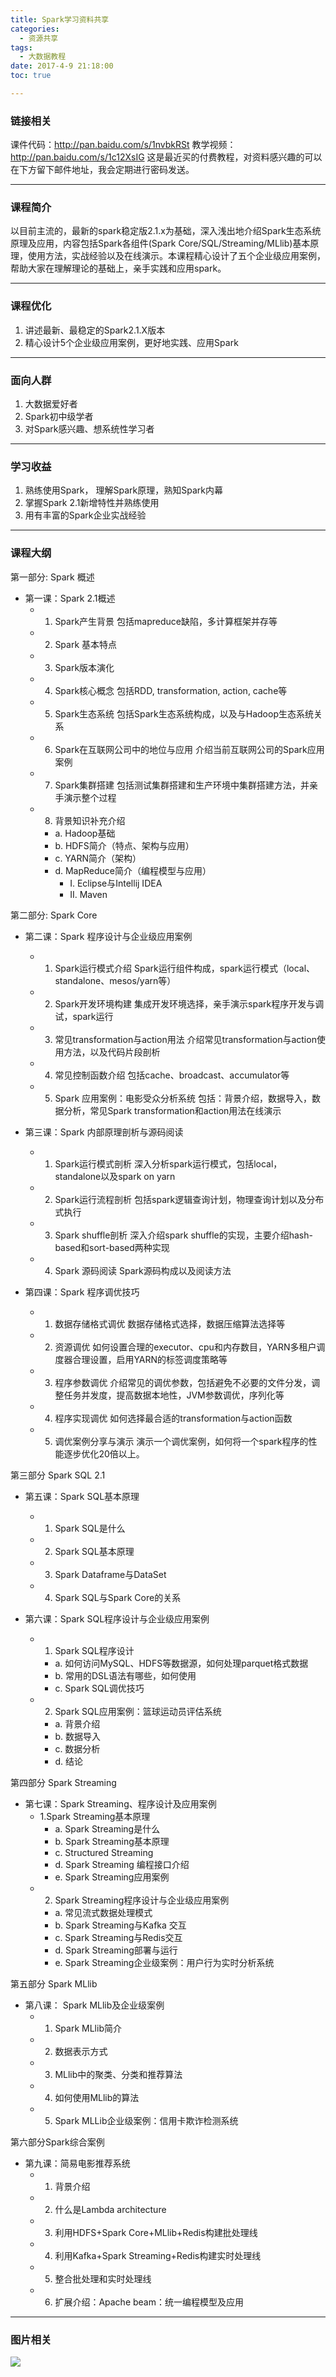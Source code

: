```yaml
---
title: Spark学习资料共享
categories:
  - 资源共享
tags:
  - 大数据教程
date: 2017-4-9 21:18:00
toc: true

---
```


### 链接相关
课件代码：http://pan.baidu.com/s/1nvbkRSt
教学视频：http://pan.baidu.com/s/1c12XsIG
这是最近买的付费教程，对资料感兴趣的可以在下方留下邮件地址，我会定期进行密码发送。

---

### 课程简介
以目前主流的，最新的spark稳定版2.1.x为基础，深入浅出地介绍Spark生态系统原理及应用，内容包括Spark各组件(Spark Core/SQL/Streaming/MLlib)基本原理，使用方法，实战经验以及在线演示。本课程精心设计了五个企业级应用案例，帮助大家在理解理论的基础上，亲手实践和应用spark。

---

### 课程优化
1. 讲述最新、最稳定的Spark2.1.X版本
2. 精心设计5个企业级应用案例，更好地实践、应用Spark

<!-- more -->

---

### 面向人群
1.  大数据爱好者
2.  Spark初中级学者
3.  对Spark感兴趣、想系统性学习者

---

### 学习收益
1.  熟练使用Spark， 理解Spark原理，熟知Spark内幕
2.  掌握Spark 2.1新增特性并熟练使用
3.  用有丰富的Spark企业实战经验

---

### 课程大纲
第一部分: Spark 概述
* 第一课：Spark 2.1概述
 	* 1.  Spark产生背景
           包括mapreduce缺陷，多计算框架并存等
	* 2.  Spark 基本特点
	* 3.  Spark版本演化
	* 4.  Spark核心概念
           包括RDD, transformation, action, cache等
	* 5.  Spark生态系统
	包括Spark生态系统构成，以及与Hadoop生态系统关系
	* 6.  Spark在互联网公司中的地位与应用
           介绍当前互联网公司的Spark应用案例
	* 7.  Spark集群搭建
           包括测试集群搭建和生产环境中集群搭建方法，并亲手演示整个过程
	* 8.  背景知识补充介绍
		* a.  Hadoop基础
		* b.  HDFS简介（特点、架构与应用）
		* c.  YARN简介（架构）
		* d.  MapReduce简介（编程模型与应用）
			* I.  Eclipse与Intellij IDEA
			* II. Maven
 
第二部分: Spark Core
 
* 第二课：Spark  程序设计与企业级应用案例
	* 1.  Spark运行模式介绍
           Spark运行组件构成，spark运行模式（local、standalone、mesos/yarn等）
	* 2.  Spark开发环境构建
           集成开发环境选择，亲手演示spark程序开发与调试，spark运行
	* 3.  常见transformation与action用法
           介绍常见transformation与action使用方法，以及代码片段剖析
	* 4.  常见控制函数介绍
           包括cache、broadcast、accumulator等
	* 5.  Spark 应用案例：电影受众分析系统
           包括：背景介绍，数据导入，数据分析，常见Spark transformation和action用法在线演示
 
* 第三课：Spark  内部原理剖析与源码阅读
	* 1.  Spark运行模式剖析
           深入分析spark运行模式，包括local，standalone以及spark on yarn
	* 2.  Spark运行流程剖析
           包括spark逻辑查询计划，物理查询计划以及分布式执行
	* 3.  Spark shuffle剖析
           深入介绍spark shuffle的实现，主要介绍hash-based和sort-based两种实现
	* 4.  Spark 源码阅读
           Spark源码构成以及阅读方法
 
* 第四课：Spark  程序调优技巧
 	* 1.  数据存储格式调优
           数据存储格式选择，数据压缩算法选择等
	* 2.  资源调优
           如何设置合理的executor、cpu和内存数目，YARN多租户调度器合理设置，启用YARN的标签调度策略等
	* 3.  程序参数调优
           介绍常见的调优参数，包括避免不必要的文件分发，调整任务并发度，提高数据本地性，JVM参数调优，序列化等
	* 4.  程序实现调优
           如何选择最合适的transformation与action函数
	* 5.  调优案例分享与演示
           演示一个调优案例，如何将一个spark程序的性能逐步优化20倍以上。
 
第三部分   Spark SQL 2.1
 
* 第五课：Spark  SQL基本原理
	* 1.  Spark SQL是什么
	* 2.  Spark SQL基本原理
	* 3.  Spark  Dataframe与DataSet
	* 4.  Spark SQL与Spark Core的关系
 
* 第六课：Spark  SQL程序设计与企业级应用案例
	* 1.  Spark SQL程序设计
		* a.  如何访问MySQL、HDFS等数据源，如何处理parquet格式数据
		* b.  常用的DSL语法有哪些，如何使用
		* c.  Spark SQL调优技巧
	* 2.  Spark SQL应用案例：篮球运动员评估系统
	 	* a.  背景介绍
		* b.  数据导入
		* c.  数据分析
		* d.  结论
 
第四部分   Spark Streaming
 
* 第七课：Spark  Streaming、程序设计及应用案例
	* 1.Spark  Streaming基本原理
		* a.  Spark Streaming是什么
		* b.  Spark Streaming基本原理
		* c.  Structured Streaming
		* d.  Spark  Streaming 编程接口介绍
		* e.  Spark Streaming应用案例
	* 2.  Spark  Streaming程序设计与企业级应用案例
		* a.  常见流式数据处理模式
		* b.  Spark Streaming与Kafka 交互
		* c.  Spark Streaming与Redis交互
		* d.  Spark Streaming部署与运行
		* e.  Spark Streaming企业级案例：用户行为实时分析系统
 
第五部分   Spark MLlib
 
* 第八课： Spark MLlib及企业级案例
	* 1.  Spark MLlib简介
	* 2.  数据表示方式
	* 3.  MLlib中的聚类、分类和推荐算法
	* 4.  如何使用MLlib的算法
	* 5.  Spark MLLib企业级案例：信用卡欺诈检测系统
 
第六部分Spark综合案例
 
* 第九课：简易电影推荐系统
	* 1.  背景介绍
	* 2.  什么是Lambda architecture
	* 3.  利用HDFS+Spark Core+MLlib+Redis构建批处理线
	* 4.  利用Kafka+Spark Streaming+Redis构建实时处理线
	* 5.  整合批处理和实时处理线
	* 6.  扩展介绍：Apache beam：统一编程模型及应用

---

### 图片相关
![](http://7xvfir.com1.z0.glb.clouddn.com/Spark%E5%AD%A6%E4%B9%A0%E8%B5%84%E6%96%99%E5%85%B1%E4%BA%AB/1.png)
